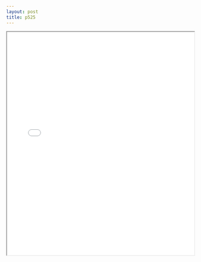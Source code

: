 ```yaml
---
layout: post
title: p525
---
```


<div class="pdf-container">
<iframe src="/ea/assets/pdfs/p525.pdf" height="600" width="100%" allowFullScreen="true"></iframe>
</div>

